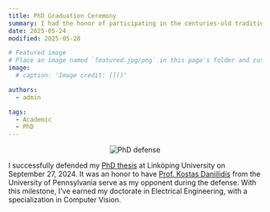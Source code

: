 ```yaml
---
title: PhD Graduation Ceremony
summary: I had the honor of participating in the centuries-old tradition along with honorable doctors
date: 2025-05-24
modified: 2025-05-28

# Featured image
# Place an image named `featured.jpg/png` in this page's folder and customize its options here.
image:
  # caption: 'Image credit: []()'

authors:
  - admin

tags:
  - Academic
  - PhD
---
```

<p align="center">
<img src="defense.jpg" alt="PhD defense" style="width:auto; height:auto;" />
</p>

I successfully defended my [PhD thesis](/./phd_thesis/) at Linköping University on September 27, 2024. It was an honor to have [Prof. Kostas Daniilidis](https://www.cis.upenn.edu/~kostas/) from the University of Pennsylvania serve as my opponent during the defense. With this milestone, I've earned my doctorate in Electrical Engineering, with a specialization in Computer Vision.